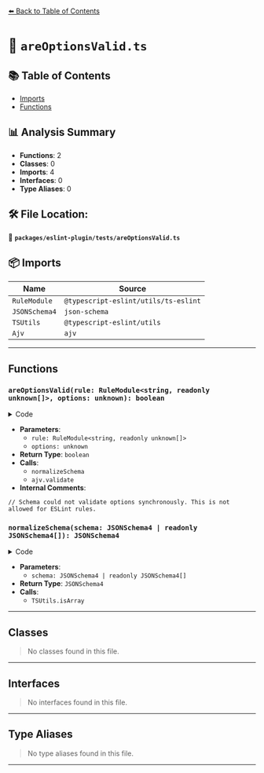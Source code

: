 [⬅️ Back to Table of Contents](../../../index.md)

# 📄 `areOptionsValid.ts`

## 📚 Table of Contents

- [Imports](#imports)
- [Functions](#functions)

## 📊 Analysis Summary

- **Functions**: 2
- **Classes**: 0
- **Imports**: 4
- **Interfaces**: 0
- **Type Aliases**: 0

## 🛠️ File Location:
📂 **`packages/eslint-plugin/tests/areOptionsValid.ts`**

## 📦 Imports

| Name | Source |
|------|--------|
| `RuleModule` | `@typescript-eslint/utils/ts-eslint` |
| `JSONSchema4` | `json-schema` |
| `TSUtils` | `@typescript-eslint/utils` |
| `Ajv` | `ajv` |


---

## Functions

### `areOptionsValid(rule: RuleModule<string, readonly unknown[]>, options: unknown): boolean`

<details><summary>Code</summary>

```ts
export function areOptionsValid(
  rule: RuleModule<string, readonly unknown[]>,
  options: unknown,
): boolean {
  const normalizedSchema = normalizeSchema(rule.meta.schema);

  const valid = ajv.validate(normalizedSchema, options);
  if (typeof valid !== 'boolean') {
    // Schema could not validate options synchronously. This is not allowed for ESLint rules.
    return false;
  }

  return valid;
}
```
</details>

- **Parameters**:
  - `rule: RuleModule<string, readonly unknown[]>`
  - `options: unknown`
- **Return Type**: `boolean`
- **Calls**:
  - `normalizeSchema`
  - `ajv.validate`
- **Internal Comments**:
```
// Schema could not validate options synchronously. This is not allowed for ESLint rules.
```

### `normalizeSchema(schema: JSONSchema4 | readonly JSONSchema4[]): JSONSchema4`

<details><summary>Code</summary>

```ts
function normalizeSchema(
  schema: JSONSchema4 | readonly JSONSchema4[],
): JSONSchema4 {
  if (!TSUtils.isArray(schema)) {
    return schema;
  }

  if (schema.length === 0) {
    return {
      maxItems: 0,
      minItems: 0,
      type: 'array',
    };
  }

  return {
    items: schema as JSONSchema4[],
    maxItems: schema.length,
    minItems: 0,
    type: 'array',
  };
}
```
</details>

- **Parameters**:
  - `schema: JSONSchema4 | readonly JSONSchema4[]`
- **Return Type**: `JSONSchema4`
- **Calls**:
  - `TSUtils.isArray`

---

## Classes

> No classes found in this file.


---

## Interfaces

> No interfaces found in this file.


---

## Type Aliases

> No type aliases found in this file.


---